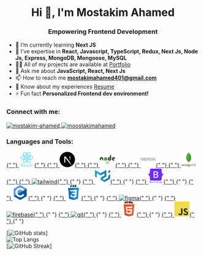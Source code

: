 <h1 align="center">Hi 👋, I'm Mostakim Ahamed</h1>
<h3 align="center">Empowering Frontend Development</h3>


- 🌱 I’m currently learning **Next JS**
- 🌱 I've expertise in **React, Javascript, TypeScript, Redux, Next Js, Node Js, Express, MongoDB, Mongoose, MySQL**
- 👨‍💻 All of my projects are available at [Portfolio](https://mostakim-ahamed-portfolio.web.app/)
- 💬 Ask me about **JavaScript, React, Next Js**
- 📫 How to reach me **mostakimahamed401@gmail.com**
- 📄 Know about my experiences [Resume]([https://drive.google.com/drive/u/0/folders/1JWtZVuaPokqUrgL0xOMGFTD0SpVrCWBA](https://drive.google.com/file/d/1bHi0IykUWiQ7dJUGf65_wJhGihTiHwn0/view?usp=sharing))
- ⚡ Fun fact **Personalized Frontend dev environment!**

<h3 align="left">Connect with me:</h3>
<p align="left">
  <a href="https://linkedin.com/in/mostakim-ahamed" target="blank">
    <img align="center" src="https://raw.githubusercontent.com/rahuldkjain/github-profile-readme-generator/master/src/images/icons/Social/linked-in-alt.svg" alt="mostakim-ahamed" height="30" width="40" />
  </a>
  <a href="https://fb.com/moostakimahamed" target="blank">
    <img align="center" src="https://raw.githubusercontent.com/rahuldkjain/github-profile-readme-generator/master/src/images/icons/Social/facebook.svg" alt="moostakimahamed" height="30" width="40" />
  </a>
</p>

<h3 align="left">Languages and Tools:</h3>
<p align="left">
        <a href="https://reactjs.org/" target="_blank" rel="noreferrer">
          {" "}
          <img
            src="https://raw.githubusercontent.com/devicons/devicon/master/icons/react/react-original-wordmark.svg"
            alt="react"
            width="40"
            height="40"
          />{" "}
        </a>
        <a href="https://nextjs.org/" target="_blank" rel="noreferrer">
          {" "}
          <img
            src="https://raw.githubusercontent.com/devicons/devicon/master/icons/nextjs/nextjs-original.svg"
            alt="next js"
            width="40"
            height="40"
          />{" "}
        </a>
        <a href="https://nodejs.org" target="_blank" rel="noreferrer">
          {" "}
          <img
            src="https://raw.githubusercontent.com/devicons/devicon/master/icons/nodejs/nodejs-original-wordmark.svg"
            alt="nodejs"
            width="40"
            height="40"
          />{" "}
        </a>
        <a href="https://expressjs.com" target="_blank" rel="noreferrer">
          {" "}
          <img
            src="https://raw.githubusercontent.com/devicons/devicon/master/icons/express/express-original-wordmark.svg"
            alt="express"
            width="40"
            height="40"
          />{" "}
        </a>
        <a href="https://www.mongodb.com/" target="_blank" rel="noreferrer">
          {" "}
          <img
            src="https://raw.githubusercontent.com/devicons/devicon/master/icons/mongodb/mongodb-original-wordmark.svg"
            alt="mongodb"
            width="40"
            height="40"
          />{" "}
        </a>
        <a href="https://tailwindcss.com/" target="_blank" rel="noreferrer">
          {" "}
          <img
            src="https://www.vectorlogo.zone/logos/tailwindcss/tailwindcss-icon.svg"
            alt="tailwind"
            width="40"
            height="40"
          />{" "}
        </a>{" "}
        <a href="https://mui.com/" target="_blank" rel="noreferrer">
          {" "}
          <img
            src="https://raw.githubusercontent.com/devicons/devicon/master/icons/materialui/materialui-original.svg"
            alt="material ui"
            width="40"
            height="40"
          />{" "}
        </a>{" "}
        <a href="https://getbootstrap.com" target="_blank" rel="noreferrer">
          {" "}
          <img
            src="https://raw.githubusercontent.com/devicons/devicon/master/icons/bootstrap/bootstrap-plain-wordmark.svg"
            alt="bootstrap"
            width="40"
            height="40"
          />{" "}
        </a>{" "}
        <a
          href="https://www.cprogramming.com/"
          target="_blank"
          rel="noreferrer"
        >
          {" "}
          <img
            src="https://raw.githubusercontent.com/devicons/devicon/master/icons/c/c-original.svg"
            alt="c"
            width="40"
            height="40"
          />{" "}
        </a>{" "}
        <a
          href="https://www.w3schools.com/css/"
          target="_blank"
          rel="noreferrer"
        >
          {" "}
          <img
            src="https://raw.githubusercontent.com/devicons/devicon/master/icons/css3/css3-original-wordmark.svg"
            alt="css3"
            width="40"
            height="40"
          />{" "}
        </a>{" "}
        <a href="https://www.figma.com/" target="_blank" rel="noreferrer">
          {" "}
          <img
            src="https://www.vectorlogo.zone/logos/figma/figma-icon.svg"
            alt="figma"
            width="40"
            height="40"
          />{" "}
        </a>{" "}
        <a href="https://firebase.google.com/" target="_blank" rel="noreferrer">
          {" "}
          <img
            src="https://www.vectorlogo.zone/logos/firebase/firebase-icon.svg"
            alt="firebase"
            width="40"
            height="40"
          />{" "}
        </a>{" "}
        <a href="https://git-scm.com/" target="_blank" rel="noreferrer">
          {" "}
          <img
            src="https://www.vectorlogo.zone/logos/git-scm/git-scm-icon.svg"
            alt="git"
            width="40"
            height="40"
          />{" "}
        </a>{" "}
        <a href="https://www.w3.org/html/" target="_blank" rel="noreferrer">
          {" "}
          <img
            src="https://raw.githubusercontent.com/devicons/devicon/master/icons/html5/html5-original-wordmark.svg"
            alt="html5"
            width="40"
            height="40"
          />{" "}
        </a>{" "}
        <a
          href="https://developer.mozilla.org/en-US/docs/Web/JavaScript"
          target="_blank"
          rel="noreferrer"
        >
          {" "}
          <img
            src="https://raw.githubusercontent.com/devicons/devicon/master/icons/javascript/javascript-original.svg"
            alt="javascript"
            width="40"
            height="40"
          />{" "}
        </a>{" "}
      </p>

[![GitHub stats](https://github-readme-stats.vercel.app/api?username=Mostakimw&show_icons=true&theme=radical)]
<br/>
![Top Langs](https://github-readme-stats.vercel.app/api/top-langs/?username=Mostakimw&layout=compact)
<br/>
[![GitHub Streak](https://streak-stats.demolab.com/?user=Mostakimw)]
